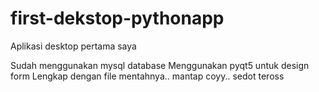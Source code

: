 # first-dekstop-pythonapp
Aplikasi desktop pertama saya

Sudah menggunakan mysql database
Menggunakan pyqt5 untuk design form
Lengkap dengan file mentahnya..
mantap coyy..
sedot teross
